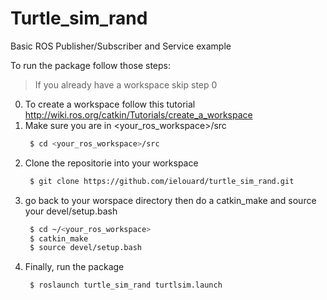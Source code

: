 # Turtle_sim_rand
Basic ROS Publisher/Subscriber and Service example

To run the package follow those steps:

>If you already have a workspace skip step 0

0. To create a workspace follow this tutorial http://wiki.ros.org/catkin/Tutorials/create_a_workspace
1. Make sure you are in <your_ros_workspace>/src 
    ```sh
     $ cd <your_ros_workspace>/src 
    ```
2. Clone the repositorie into your workspace
    ```sh
     $ git clone https://github.com/ielouard/turtle_sim_rand.git
    ```
3. go back to your worspace directory then do a catkin_make and source your devel/setup.bash
    ```sh
     $ cd ~/<your_ros_workspace>
     $ catkin_make
     $ source devel/setup.bash
    ```
4. Finally, run the package
    ```sh
     $ roslaunch turtle_sim_rand turtlsim.launch 
    ```
